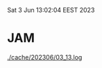 Sat  3 Jun 13:02:04 EEST 2023
# JAM
<a href='./cache/202306/03_13.log'>./cache/202306/03_13.log</a>
